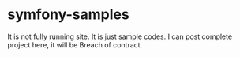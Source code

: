# symfony-samples
It is not fully running site. It is just sample codes. I can post complete project here, it will be Breach of contract.
